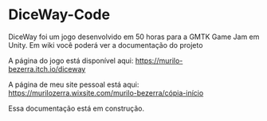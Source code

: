 # DiceWay-Code

DiceWay foi um jogo desenvolvido em 50 horas para a GMTK Game Jam em Unity. Em wiki você poderá ver a documentação do projeto

A página do jogo está disponível aqui: https://murilo-bezerra.itch.io/diceway

A página de meu site pessoal está aqui: https://murilozerra.wixsite.com/murilo-bezerra/cópia-início

Essa documentação está em construção.

